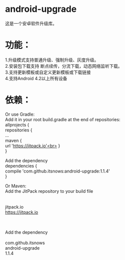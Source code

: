 # android-upgrade
这是一个安卓软件升级库。<br>

功能：
====
1.升级模式支持普通升级、强制升级、灰度升级。<br>
2.安装包下载支持 断点续传，分流下载，动态网络监听下载。<br>
3.支持更新模板或自定义更新模板或下载链接<br>
4.支持Android 4.2以上所有设备<br>

依赖：
====

Or use Gradle:<br>
Add it in your root build.gradle at the end of repositories:<br>
allprojects {<br>
repositories {<br>
	...<br>
	maven { <br>
			url 'https://jitpack.io'<br>
	}<br>
}<br>

Add the dependency<br>
dependencies {<br>
	  compile 'com.github.itsnows:android-upgrade:1.1.4'<br>
	}<br>
  
Or Maven:<br>
Add the JitPack repository to your build file<br>
<repositories><br>
		<repository><br>
		    <id>jitpack.io</id><br>
		    <url>https://jitpack.io</url><br>
		</repository><br>
	</repositories><br>
   
Add the dependency<br>
<dependency><br>
	    <groupId>com.github.itsnows</groupId><br>
	    <artifactId>android-upgrade</artifactId><br>
	    <version>1.1.4</version><br>
</dependency><br>



